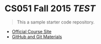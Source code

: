 CS051 Fall 2015 *TEST*
========

> This a sample starter code repository.

+ [Official Course Site](http://www.cs.pomona.edu/~tzuyi/Classes/fa15/cs51/)
+ [GitHub and Git Materials](https://pomonacs051.github.io)
